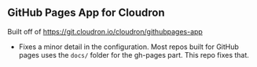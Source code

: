 ## GitHub Pages App for Cloudron

Built off of https://git.cloudron.io/cloudron/githubpages-app


- Fixes a minor detail in the configuration. Most repos built for GitHub pages uses the `docs/` folder for the gh-pages part. This repo fixes that.
